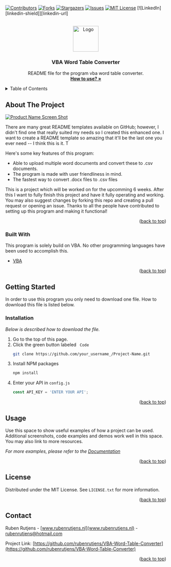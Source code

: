 <div id="top"></div>
<!--
*** Thanks for checking out the Best-README-Template. If you have a suggestion
*** that would make this better, please fork the repo and create a pull request
*** or simply open an issue with the tag "enhancement".
*** Don't forget to give the project a star!
*** Thanks again! Now go create something AMAZING! :D
-->



<!-- PROJECT SHIELDS -->
<!--
*** I'm using markdown "reference style" links for readability.
*** Reference links are enclosed in brackets [ ] instead of parentheses ( ).
*** See the bottom of this document for the declaration of the reference variables
*** for contributors-url, forks-url, etc. This is an optional, concise syntax you may use.
*** https://www.markdownguide.org/basic-syntax/#reference-style-links
-->
[![Contributors][contributors-shield]][contributors-url]
[![Forks][forks-shield]][forks-url]
[![Stargazers][stars-shield]][stars-url]
[![Issues][issues-shield]][issues-url]
[![MIT License][license-shield]][license-url]
[![LinkedIn][linkedin-shield]][linkedin-url]



<!-- PROJECT LOGO -->
<br />
<div align="center">
  <a href="https://github.com/othneildrew/Best-README-Template">
    <img src="images/logo.png" alt="Logo" width="80" height="80">
  </a>

  <h3 align="center">VBA Word Table Converter</h3>

  <p align="center">
    README file for the program vba word table converter.
    <br />
    <a href="https://github.com/othneildrew/Best-README-Template"><strong>How to use? »</strong></a>
    <br />
  </p>
</div>



<!-- TABLE OF CONTENTS -->
<details>
  <summary>Table of Contents</summary>
  <ol>
    <li>
      <a href="#getting-started">Getting Started</a>
      <ul>
        <li><a href="#installation">installation</a></li>
      </ul>
    </li>
    <li><a href="#usage">Usage</a></li>
    <li><a href="#license">License</a></li>
    <li><a href="#contact">Contact</a></li>
  </ol>
</details>



<!-- ABOUT THE PROJECT -->
## About The Project

[![Product Name Screen Shot][product-screenshot]](https://example.com)

There are many great README templates available on GitHub; however, I didn't find one that really suited my needs so I created this enhanced one. I want to create a README template so amazing that it'll be the last one you ever need -- I think this is it.
T

Here's some key features of this program:
* Able to upload multiple word documents and convert these to .csv documents.
* The program is made with user friendliness in mind. 
* The fastest way to convert .docx files to .csv files

This is a project which will be worked on for the upcomming 6 weeks. After this I want to fully finish this project and have it fully operating and working.  You may also suggest changes by forking this repo and creating a pull request or opening an issue. Thanks to all the people have contributed to setting up this program and making it functional!


<p align="right">(<a href="#top">back to top</a>)</p>



### Built With

This program is solely build on VBA. No other programming languages have been used to accomplish this.

* [VBA](https://docs.microsoft.com/en-us/office/vba/library-reference/concepts/getting-started-with-vba-in-office/)

<p align="right">(<a href="#top">back to top</a>)</p>



<!-- GETTING STARTED -->
## Getting Started

In order to use this program you only need to download one file. How to download this file is listed below.

### Installation

_Below is described how to download the file._

1. Go to the top of this page.
2. Click the green button labeled ` Code` 
   ```sh
   git clone https://github.com/your_username_/Project-Name.git
   ```
3. Install NPM packages
   ```sh
   npm install
   ```
4. Enter your API in `config.js`
   ```js
   const API_KEY = 'ENTER YOUR API';
   ```

<p align="right">(<a href="#top">back to top</a>)</p>



<!-- USAGE EXAMPLES -->
## Usage

Use this space to show useful examples of how a project can be used. Additional screenshots, code examples and demos work well in this space. You may also link to more resources.

_For more examples, please refer to the [Documentation](https://example.com)_

<p align="right">(<a href="#top">back to top</a>)</p>



<!-- LICENSE -->
## License

Distributed under the MIT License. See `LICENSE.txt` for more information.

<p align="right">(<a href="#top">back to top</a>)</p>



<!-- CONTACT -->
## Contact

Ruben Rutjens - [www.rubenrutjens.nl](www.rubenrutjens.nl) - rubenrutjens@hotmail.com

Project Link: [https://github.com/rubenrutjens/VBA-Word-Table-Converter](https://github.com/rubenrutjens/VBA-Word-Table-Converter)

<p align="right">(<a href="#top">back to top</a>)</p>





<!-- MARKDOWN LINKS & IMAGES -->
<!-- https://www.markdownguide.org/basic-syntax/#reference-style-links -->
[contributors-shield]: https://img.shields.io/github/contributors/rubenrutjens/VBA-Word-Table-Converter?style=for-the-badge
[contributors-url]: https://github.com/rubenrutjens/VBA-Word-Table-Converter/graphs/contributors

[forks-shield]: https://img.shields.io/github/forks/rubenrutjens/VBA-Word-Table-Converter?style=for-the-badge
[forks-url]: https://github.com/rubenrutjens/VBA-Word-Table-Converter/network/members

[stars-shield]:	https://img.shields.io/github/stars/rubenrutjens/VBA-Word-Table-Converter?style=for-the-badge
[stars-url]: https://github.com/rubenrutjens/VBA-Word-Table-Converter/stargazers

[issues-shield]: 	https://img.shields.io/github/issues/rubenrutjens/VBA-Word-Table-Converter?style=for-the-badge
[issues-url]: https://github.com/rubenrutjens/VBA-Word-Table-Converter/issues

[license-shield]: https://img.shields.io/github/license/rubenrutjens/VBA-Word-Table-Converter?style=for-the-badge
[license-url]: https://github.com/rubenrutjens/VBA-Word-Table-Converter/blob/master/LICENSE.txt

[product-screenshot]: images/screenshot.png